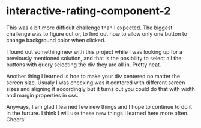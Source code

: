 # interactive-rating-component-2

This was a bit more difficult challenge than I expected.
The biggest challenge was to figure out or, to find out how to allow only one button to change background color when clicked.

I found out something new with this project while I was looking up for a previously mentioned solution, and that is the posibility to select all the buttons with query selecting the div they are all in. Pretty neat.

Another thing I learned is hoe to make your div centered no matter the screen size. Usualy I was checking was it centered with different screen sizes and aligning it accordingly but it turns out you could do that with width and margin properties in css.

Anyways, I am glad I learned few new things and I hope to continue to do it in the furture. I think I will use these new things I learned here more often. Cheers!